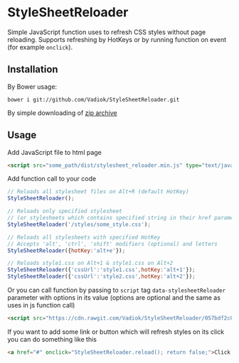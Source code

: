 # StyleSheetReloader
Simple JavaScript function uses to refresh CSS styles without page reloading. Supports refreshing by HotKeys or by running function on event (for example ``onclick``).

## Installation
By Bower usage:
```
bower i git://github.com/Vadiok/StyleSheetReloader.git
```
By simple downloading of [zip archive](https://github.com/Vadiok/StyleSheetReloader/archive/master.zip)

## Usage
Add JavaScript file to html page
```html
<script src="some_path/dist/stylesheet_reloader.min.js" type="text/javascript"></script>
```

Add function call to your code
```js
// Reloads all stylesheet files on Alt+R (default HotKey)
StyleSheetReloader();

// Reloads only specified stylesheet
// (or stylesheets which contains specified string in their href parameter)
StyleSheetReloader('/styles/some_style.css');

// Reloads all stylesheets with specified HotKey
// Accepts 'alt', 'ctrl', 'shift' modifiers (optional) and letters 
StyleSheetReloader({hotKey:'alt+e'});

// Reloads style1.css on Alt+1 & style1.css on Alt+2
StyleSheetReloader({'cssUrl':'style1.css',hotKey:'alt+1'});
StyleSheetReloader({'cssUrl':'style2.css',hotKey:'alt+2'});
```

Or you can call function by passing to ``script`` tag ``data-stylesheetReloader`` parameter with options in its value (options are optional and the same as uses in js function call)
```html
<script src="https://cdn.rawgit.com/Vadiok/StyleSheetReloader/057bdf2c0858e23e93f57361fb42ae6ac94e5cea/dist/stylesheet_reloader.min.js" data-stylesheetReloader='{"hotKey":"alt+e"}' type="text/javascript"></script>
```

If you want to add some link or button which will refresh styles on its click you can do something like this
```html
<a href="#" onclick="StyleSheetReloader.reload(); return false;">Click to reload CSS!</a>
```